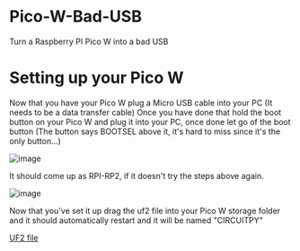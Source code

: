 # Pico-W-Bad-USB
Turn a Raspberry PI Pico W into a bad USB

# Setting up your Pico W
Now that you have your Pico W plug a Micro USB cable into your PC (It needs to be a data transfer cable)
Once you have done that hold the boot button on your Pico W and plug it into your PC, once done let go of the boot button
(The button says BOOTSEL above it, it's hard to miss since it's the only button...)

![image](https://github.com/Zoxxide2023/Pico-W-Bad-USB/assets/97050049/596bb7e5-563e-4e6f-9b1f-5de5004078a9)

It should come up as RPI-RP2, if it doesn't try the steps above again.

![image](https://github.com/Zoxxide2023/Pico-W-Bad-USB/assets/97050049/94e18e25-07aa-41a5-8617-0734187ef5ee)

Now that you've set it up drag the uf2 file into your Pico W storage folder and it should automatically restart and it will be named "CIRCUITPY"

[UF2 file]([https://example.com/path/to/your/file](https://github.com/Zoxxide2023/Pico-W-Bad-USB/blob/main/adafruit-circuitpython-raspberry_pi_pico-en_GB-8.2.9.uf2)https://github.com/Zoxxide2023/Pico-W-Bad-USB/blob/main/adafruit-circuitpython-raspberry_pi_pico-en_GB-8.2.9.uf2)
